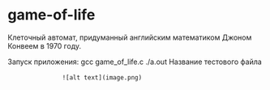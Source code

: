 # game-of-life

Клеточный автомат, придуманный английским математиком Джоном Конвеем в 1970 году.

Запуск приложения: gcc game_of_life.c
                   ./a.out Название тестового файла

                   ![alt text](image.png)